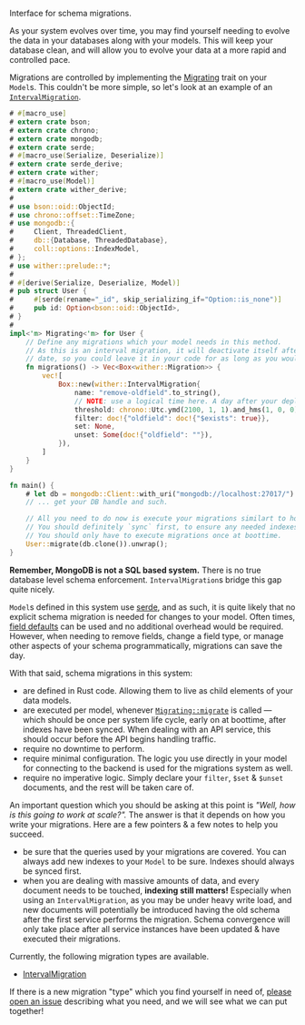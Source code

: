 Interface for schema migrations.

As your system evolves over time, you may find yourself needing to evolve the data in your databases along with your models. This will keep your database clean, and will allow you to evolve your data at a more rapid and controlled pace.

Migrations are controlled by implementing the [Migrating](./trait.Migrating.html) trait on your `Model`s. This couldn't be more simple, so let's look at an example of an [`IntervalMigration`](./struct.IntervalMigration.html).

```rust
# #[macro_use]
# extern crate bson;
# extern crate chrono;
# extern crate mongodb;
# extern crate serde;
# #[macro_use(Serialize, Deserialize)]
# extern crate serde_derive;
# extern crate wither;
# #[macro_use(Model)]
# extern crate wither_derive;
#
# use bson::oid::ObjectId;
# use chrono::offset::TimeZone;
# use mongodb::{
#     Client, ThreadedClient,
#     db::{Database, ThreadedDatabase},
#     coll::options::IndexModel,
# };
# use wither::prelude::*;
#
# #[derive(Serialize, Deserialize, Model)]
# pub struct User {
#     #[serde(rename="_id", skip_serializing_if="Option::is_none")]
#     pub id: Option<bson::oid::ObjectId>,
# }
#
impl<'m> Migrating<'m> for User {
    // Define any migrations which your model needs in this method.
    // As this is an interval migration, it will deactivate itself after the given threshold
    // date, so you could leave it in your code for as long as you would like.
    fn migrations() -> Vec<Box<wither::Migration>> {
        vec![
            Box::new(wither::IntervalMigration{
                name: "remove-oldfield".to_string(),
                // NOTE: use a logical time here. A day after your deployment date, or the like.
                threshold: chrono::Utc.ymd(2100, 1, 1).and_hms(1, 0, 0),
                filter: doc!{"oldfield": doc!{"$exists": true}},
                set: None,
                unset: Some(doc!{"oldfield": ""}),
            }),
        ]
    }
}

fn main() {
    # let db = mongodb::Client::with_uri("mongodb://localhost:27017/").unwrap().db("mydb");
    // ... get your DB handle and such.

    // All you need to do now is execute your migrations similart to how you execute `sync`.
    // You should definitely `sync` first, to ensure any needed indexes are present.
    // You should only have to execute migrations once at boottime.
    User::migrate(db.clone()).unwrap();
}
```

**Remember, MongoDB is not a SQL based system.** There is no true database level schema enforcement. `IntervalMigration`s bridge this gap quite nicely.

`Model`s defined in this system use [serde](https://serde.rs/), and as such, it is quite likely that no explicit schema migration is needed for changes to your model. Often times, [field defaults](https://serde.rs/field-attrs.html#serdedefault) can be used and no additional overhead would be required. However, when needing to remove fields, change a field type, or manage other aspects of your schema programmatically, migrations can save the day.

With that said, schema migrations in this system:

- are defined in Rust code. Allowing them to live as child elements of your data models.
- are executed per model, whenever [`Migrating::migrate`](../migration/trait.Migrating.html#method.migrate) is called — which should be once per system life cycle, early on at boottime, after indexes have been synced. When dealing with an API service, this should occur before the API begins handling traffic.
- require no downtime to perform.
- require minimal configuration. The logic you use directly in your model for connecting to the backend is used for the migrations system as well.
- require no imperative logic. Simply declare your `filter`, `$set` & `$unset` documents, and the rest will be taken care of.

An important question which you should be asking at this point is _"Well, how is this going to work at scale?"._ The answer is that it depends on how you write your migrations. Here are a few pointers & a few notes to help you succeed.

- be sure that the queries used by your migrations are covered. You can always add new indexes to your `Model` to be sure. Indexes should always be synced first.
- when you are dealing with massive amounts of data, and every document needs to be touched, **indexing still matters!** Especially when using an `IntervalMigration`, as you may be under heavy write load, and new documents will potentially be introduced having the old schema after the first service performs the migration. Schema convergence will only take place after all service instances have been updated & have executed their migrations.

Currently, the following migration types are available.

- [IntervalMigration](./struct.IntervalMigration.html)

If there is a new migration "type" which you find yourself in need of, [please open an issue](https://github.com/thedodd/wither) describing what you need, and we will see what we can put together!
